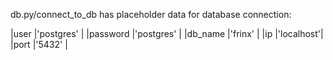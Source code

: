 db.py/connect_to_db has placeholder data for database connection:

|user       |'postgres' |
|password   |'postgres' |
|db_name    |'frinx'    |
|ip         |'localhost'|
|port       |'5432'     |